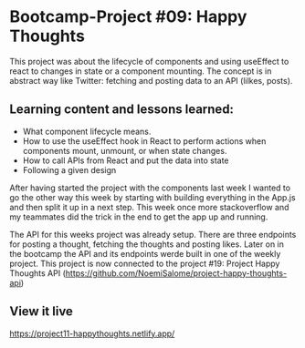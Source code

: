 # Bootcamp-Project #09: Happy Thoughts

This project was about the lifecycle of components and using useEffect to react to changes in state or a component mounting. The concept is in abstract way like Twitter: fetching and posting data to an API (lilkes, posts).

## Learning content and lessons learned:
- What component lifecycle means.
- How to use the useEffect hook in React to perform actions when components mount, unmount, or when state changes.
- How to call APIs from React and put the data into state
- Following a given design

After having started the project with the components last week I wanted to go the other way this week by starting with building everything in the App.js and then split it up in a next step. This week once more stackoverflow and my teammates did the trick in the end to get the app up and running.

The API for this weeks project was already setup. There are three endpoints for posting a thought, fetching the thoughts and posting likes. Later on in the bootcamp the API and its endpoints werde built in one of the weekly project. This project is now connected to the project #19: Project Happy Thoughts API (https://github.com/NoemiSalome/project-happy-thoughts-api)

## View it live
https://project11-happythoughts.netlify.app/


